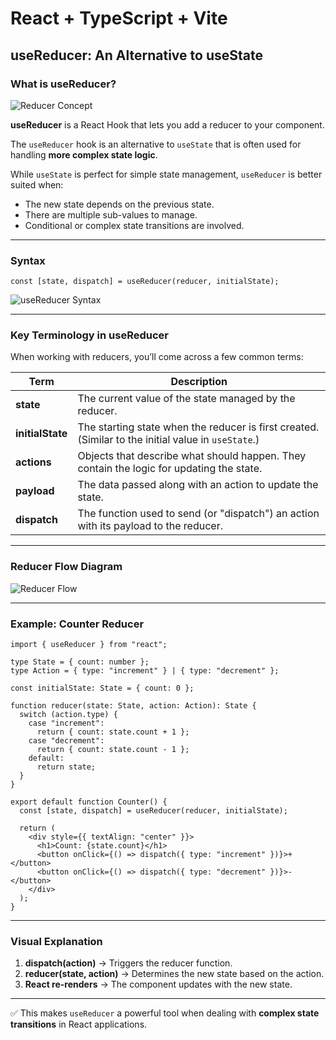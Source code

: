 # React + TypeScript + Vite

## useReducer: An Alternative to useState

### What is useReducer?

![Reducer Concept](https://react.dev/images/docs/reducer.svg)

**useReducer** is a React Hook that lets you add a reducer to your component.

The `useReducer` hook is an alternative to `useState` that is often used for handling **more complex state logic**.

While `useState` is perfect for simple state management, `useReducer` is better suited when:
- The new state depends on the previous state.
- There are multiple sub-values to manage.
- Conditional or complex state transitions are involved.

---

### Syntax

```tsx
const [state, dispatch] = useReducer(reducer, initialState);
```

![useReducer Syntax](https://dummyimage.com/600x200/000/fff&text=useReducer+Syntax)

---

### Key Terminology in useReducer

When working with reducers, you’ll come across a few common terms:

| Term           | Description |
|----------------|-------------|
| **state**      | The current value of the state managed by the reducer. |
| **initialState** | The starting state when the reducer is first created. (Similar to the initial value in `useState`.) |
| **actions**    | Objects that describe what should happen. They contain the logic for updating the state. |
| **payload**    | The data passed along with an action to update the state. |
| **dispatch**   | The function used to send (or "dispatch") an action with its payload to the reducer. |

---

### Reducer Flow Diagram

![Reducer Flow](https://dummyimage.com/800x400/1e293b/ffffff&text=dispatch+→+reducer+→+new+state)

---

### Example: Counter Reducer

```tsx
import { useReducer } from "react";

type State = { count: number };
type Action = { type: "increment" } | { type: "decrement" };

const initialState: State = { count: 0 };

function reducer(state: State, action: Action): State {
  switch (action.type) {
    case "increment":
      return { count: state.count + 1 };
    case "decrement":
      return { count: state.count - 1 };
    default:
      return state;
  }
}

export default function Counter() {
  const [state, dispatch] = useReducer(reducer, initialState);

  return (
    <div style={{ textAlign: "center" }}>
      <h1>Count: {state.count}</h1>
      <button onClick={() => dispatch({ type: "increment" })}>+</button>
      <button onClick={() => dispatch({ type: "decrement" })}>-</button>
    </div>
  );
}
```

---

### Visual Explanation

1. **dispatch(action)** → Triggers the reducer function.  
2. **reducer(state, action)** → Determines the new state based on the action.  
3. **React re-renders** → The component updates with the new state.  

---

✅ This makes `useReducer` a powerful tool when dealing with **complex state transitions** in React applications.

